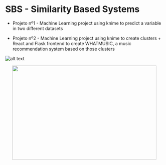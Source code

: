 # SBS - Similarity Based Systems

- Projeto nº1 - Machine Learning project using knime to predict a variable in two different datasets

- Projeto nº2 - Machine Learning project using knime to create clusters + React and Flask frontend to create WHATMUSIC, a music recommendation system based on those clusters

![alt text](https://github.com/mariajbp/SBS/blob/master/2º%20Projeto/whatmusic/public/logo192.png?raw=true)

<p align="center">
  <img width="460" height="300" src="https://github.com/mariajbp/SBS/blob/master/2º%20Projeto/whatmusic/public/logo192.png?raw=true">
</p>
